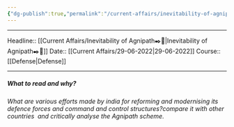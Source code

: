 ```yaml
---
{"dg-publish":true,"permalink":"/current-affairs/inevitability-of-agnipath/","dgHomeLink":true,"dgPassFrontmatter":false}
---
```


----
Headline:: [[Current Affairs/Inevitability  of Agnipath✒️💭|Inevitability  of Agnipath✒️💭]]
Date:: [[Current Affairs/29-06-2022|29-06-2022]]
Course:: [[Defense|Defense]] 

----
##### What to read and why? 


_What are various efforts made by india for reforming and modernising its defence forces and command and control structures?compare it with other countries  and critically analyse the Agnipath scheme._